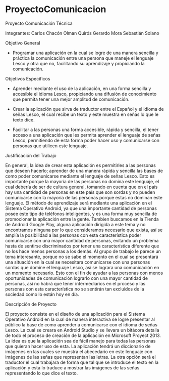 ProyectoComunicacion
====================

Proyecto Comunicación Técnica 

Integrantes:
	Carlos Chacón
	Olman Quirós
	Gerardo Mora
	Sebastián Solano


Objetivo General
-	Programar una aplicación en la cual se logre de una manera sencilla y práctica la comunicación entre una persona que maneje el lenguaje Lesco y otra que no, facilitando su aprendizaje y propiciando la comunicación.

 
Objetivos Específicos 
-	Aprender mediante el uso de la aplicación, en una forma sencilla y accesible el idioma Lesco, propiciando una difusión de conocimiento que permita tener una mejor amplitud de comunicación.

-	Crear la aplicación que sirva de traductor entre el Español y el idioma de señas Lesco, el cual recibe un texto y este muestra en señas lo que le texto dice.

-	Facilitar a las personas una forma accesible, rápida y sencilla, el tener acceso a una aplicación que les permita aprender el lenguaje de señas Lesco, permitiendo de esta forma poder hacer uso y comunicarse con personas que utilicen este lenguaje.




Justificación del Trabajo

En general, la idea de crear esta aplicación es permitirles a las personas que deseen hacerlo; aprender de una manera rápida y sencilla las bases de como poder comunicarse mediante el lenguaje de señas Lesco.
Esto es importante porque la mayoría de las personas no domina este lenguaje, el cual debería de ser de cultura general, tomando en cuenta que en el país hay una cantidad de personas en este país que son sordas y no pueden comunicarse con la mayoría de las personas porque estas no dominan este lenguaje.
El método de aprendizaje será mediante una aplicación en el Sistema Operativo Android, ya que una importante cantidad de personas posee este tipo de teléfonos inteligentes, y es una forma muy sencilla de promocionar la aplicación entre la gente.
Tambien buscamos en la Tienda de Android Google Play, alguna aplicación dirigida a este tema y no encontramos ninguna  por lo que consideramos necesario que exista, así se amplía la posibilidad a las personas con esta característica poder comunicarse con una mayor cantidad de personas, evitando un problema hasta de sentirse discriminados por tener una característica diferente que no los hace menos personas a los demás.
Al grupo de trabajo le parece un tema interesante, porque no se sabe el momento en el cual se presentará una situación en la cual se necesitara comunicarse con una personas sordas que domine el lenguaje Lesco, así se lograra una comunicación en un momento necesario.
Esto con el fin de ayudar a las personas con menos oportunidades de comunicación lograrlo con una mayor cantidad de personas, así no habrá que tener intermediarios en el proceso y las personas con esta característica no se sentirán tan excluidos de la sociedad como lo están hoy en día.



Descripción de Proyecto

El proyecto consiste en el diseño de una aplicación para el Sistema Operativo Android en la cual de manera interactiva se logre presentar al público la base de como aprender a comunicarse con el idioma de señas Lesco. La cual se creara en Android Studio y se llevara un bitácora detalla de todo el proceso de creación de la aplicación en Microsoft Proyect 2013.
La idea es que la aplicación sea de fácil manejo para todas las personas que quieran hacer uso de esta.
La aplicación tendrá un diccionario de imágenes en las cuales se muestra el abecedario en este lenguaje con imágenes de las señas que representan las letras.
La otra opción será el traductor el cual trabajara de forma que tal que se introduce el texto en la aplicación y esta lo traduce a mostrar las imágenes de las señas representando lo que dice el texto.

